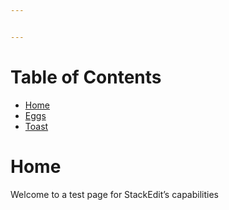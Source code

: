```yaml
---


---
```


<h1 id="table-of-contents">Table of Contents</h1>
<ul>
<li><a href="https://jensadler.github.io/markdown/">Home</a></li>
<li><a href="eggs">Eggs</a></li>
<li><a href="toast">Toast</a></li>
</ul>
<h1 id="home">Home</h1>
<p>Welcome to a test page for StackEdit’s capabilities</p>

